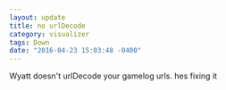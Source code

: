 ```yaml
---
layout: update
title: no urlDecode
category: visualizer
tags: Down
date: "2016-04-23 15:03:48 -0400"
---
```


Wyatt doesn't urlDecode your gamelog urls. hes fixing it
